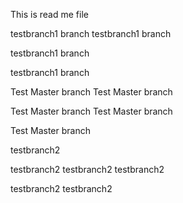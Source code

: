 This is read me file




testbranch1 branch
testbranch1 branch

testbranch1 branch

testbranch1 branch

Test Master branch 
Test Master branch

Test Master branch
Test Master branch


Test Master branch

testbranch2

testbranch2
testbranch2
testbranch2

testbranch2
testbranch2


